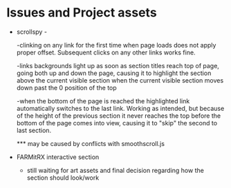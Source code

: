 Issues and Project assets
================================

- scrollspy -

    -clinking on any link for the first time when page loads does not apply proper offset. Subsequent clicks on any
    other links works fine.

    -links backgrounds light up as soon as section titles reach top of page, going both up and down the page, causing it
     to highlight the section above the current visible section when the current visible section moves down past the 0
     position of the top

    -when the bottom of the page is reached the highlighted link automatically switches to the last link. Working as
     intended, but because of the height of the previous section it never reaches the top before the bottom of the page
     comes into view, causing it to "skip" the second to last section.

     *** may be caused by conflicts with smoothscroll.js



- FARMitRX interactive section

    - still waiting for art assets and final decision regarding how the section should look/work